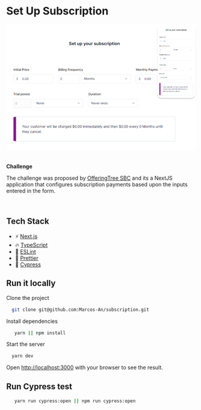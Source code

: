 # Set Up Subscription

<a href="https://subscription-set-up.vercel.app/" target="_blank">
  <img src="/public/assets/images/banner.png" alt="banner">
</a> 
<br> 
<br>  


**Challenge**
  
The challenge was proposed by [OfferingTree SBC](https://www.bycoders.co/](https://www.offeringtree.com/)) and its a NextJS application that configures subscription payments based upon the inputs entered
in the form.
 
  <br/>
  
## Tech Stack

- ⚡ [Next.js](https://nextjs.org)
- 🔥 [TypeScript](https://www.typescriptlang.org)
- 📏 [ESLint](https://eslint.org)
- 🌈 [Prettier](https://prettier.io)
- 🤖 [Cypress](https://www.cypress.io/) 



## Run it locally

Clone the project

```bash
  git clone git@github.com:Marcos-An/subscription.git
```

Install dependencies

```bash
   yarn || npm install
```

Start the server

```bash
  yarn dev
```
 

Open [http://localhost:3000](http://localhost:3000) with your browser to see the result.
   

## Run Cypress test

```bash
   yarn run cypress:open || npm run cypress:open
``` 
